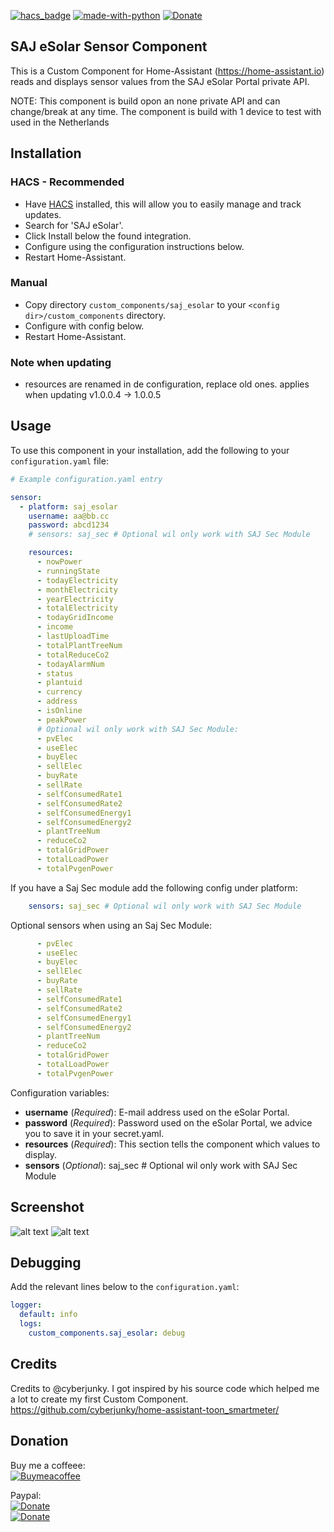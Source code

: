 [![hacs_badge](https://img.shields.io/badge/HACS-Custom-orange.svg)](https://github.com/custom-components/hacs) [![made-with-python](https://img.shields.io/badge/Made%20with-Python-1f425f.svg)](https://www.python.org/) [![Donate](https://img.shields.io/badge/Donate-PayPal-green.svg)](https://www.paypal.me/djansen1987/)

## SAJ eSolar Sensor Component
This is a Custom Component for Home-Assistant (https://home-assistant.io) reads and displays sensor values from the SAJ eSolar Portal private API.

NOTE: This component is build opon an none private API and can change/break at any time.
The component is build with 1 device to test with used in the Netherlands

## Installation

### HACS - Recommended
- Have [HACS](https://hacs.xyz) installed, this will allow you to easily manage and track updates.
- Search for 'SAJ eSolar'.
- Click Install below the found integration.
- Configure using the configuration instructions below.
- Restart Home-Assistant.

### Manual
- Copy directory `custom_components/saj_esolar` to your `<config dir>/custom_components` directory.
- Configure with config below.
- Restart Home-Assistant.

### Note when updating
 - resources are renamed in de configuration, replace old ones. applies when updating v1.0.0.4 -> 1.0.0.5

## Usage
To use this component in your installation, add the following to your `configuration.yaml` file:

```yaml
# Example configuration.yaml entry

sensor:
  - platform: saj_esolar
    username: aa@bb.cc
    password: abcd1234
    # sensors: saj_sec # Optional wil only work with SAJ Sec Module

    resources:
      - nowPower
      - runningState
      - todayElectricity
      - monthElectricity
      - yearElectricity
      - totalElectricity
      - todayGridIncome
      - income
      - lastUploadTime
      - totalPlantTreeNum
      - totalReduceCo2
      - todayAlarmNum
      - status
      - plantuid
      - currency
      - address
      - isOnline
      - peakPower
      # Optional wil only work with SAJ Sec Module:
      - pvElec
      - useElec
      - buyElec
      - sellElec
      - buyRate
      - sellRate
      - selfConsumedRate1
      - selfConsumedRate2
      - selfConsumedEnergy1
      - selfConsumedEnergy2
      - plantTreeNum
      - reduceCo2
      - totalGridPower
      - totalLoadPower
      - totalPvgenPower
```

If you have a Saj Sec module add the following config under platform:

```yaml
    sensors: saj_sec # Optional wil only work with SAJ Sec Module
```  

<!-- The device_id can be found on the SAJ portal under "Load Monitorring" (Currently have not found a api the outputs the serial numbers, there for it need to be added manualy)
![alt text](https://github.com/djansen1987/SAJeSolar/blob/main/screenshots/SAJ-Portal-Sec-Module-Serial-Number.png?raw=true "Sec Serial Number") -->


Optional sensors when using an Saj Sec Module:

```yaml
      - pvElec
      - useElec
      - buyElec
      - sellElec
      - buyRate
      - sellRate
      - selfConsumedRate1
      - selfConsumedRate2
      - selfConsumedEnergy1
      - selfConsumedEnergy2
      - plantTreeNum
      - reduceCo2
      - totalGridPower
      - totalLoadPower
      - totalPvgenPower
```


Configuration variables:

- **username**   (*Required*): E-mail address used on the eSolar Portal.
- **password**   (*Required*): Password used on the eSolar Portal, we advice you to save it in your secret.yaml.
- **resources**  (*Required*): This section tells the component which values to display.
- **sensors**    (*Optional*): saj_sec # Optional wil only work with SAJ Sec Module
<!-- - **device_id**: (*Optional*): M123456789234567 # Optional wil only work with SAJ Sec Module -->

## Screenshot

![alt text](https://github.com/djansen1987/SAJeSolar/blob/main/screenshots/Home-Assistant-Sensors-SAJ-eSolar.png?raw=true "All Sensors")
![alt text](https://github.com/djansen1987/SAJeSolar/blob/main/screenshots/Home-Assistant-History-SAJ-eSolar.png?raw=true "History Graph")

## Debugging

Add the relevant lines below to the `configuration.yaml`:

```yaml
logger:
  default: info
  logs:
    custom_components.saj_esolar: debug
```
## Credits

Credits to @cyberjunky. I got inspired by his source code which helped me a lot to create my first Custom Component.
https://github.com/cyberjunky/home-assistant-toon_smartmeter/

## Donation

Buy me a coffeee: <br />
[![Buymeacoffee](https://www.buymeacoffee.com/assets/img/bmc-meta-new/new/apple-icon-120x120.png)](https://www.buymeacoffee.com/djansen1987)

Paypal:<br />
[![Donate](https://github.com/djansen1987/SAJeSolar/blob/main/screenshots/Paypal-Donate-QR-code.png?raw=true)](https://www.paypal.me/djansen1987)<br />
[![Donate](https://img.shields.io/badge/Donate-PayPal-green.svg)](https://www.paypal.me/djansen1987)
